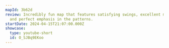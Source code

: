 ```yaml
---
mapId: 3b62d
review: Incredibly fun map that features satisfying swings, excellent movement,
  and perfect emphasis in the patterns.
startDate: 2024-04-15T21:07:00.000Z
showcase:
  type: youtube-short
  id: O_SJBq9EKoo
---
```

